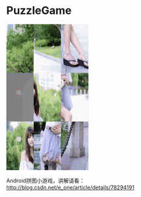 # PuzzleGame

![拼图](/screenshots/test.gif)


Android拼图小游戏，讲解请看：
http://blog.csdn.net/e_one/article/details/78294191